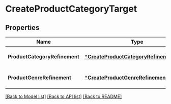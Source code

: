 # CreateProductCategoryTarget

## Properties
Name | Type | Description | Notes
------------ | ------------- | ------------- | -------------
**ProductCategoryRefinement** | [***CreateProductCategoryRefinementValue**](CreateProductCategoryRefinementValue.md) |  | [optional] [default to null]
**ProductGenreRefinement** | [***CreateProductGenreRefinement**](CreateProductGenreRefinement.md) |  | [optional] [default to null]

[[Back to Model list]](../README.md#documentation-for-models) [[Back to API list]](../README.md#documentation-for-api-endpoints) [[Back to README]](../README.md)

